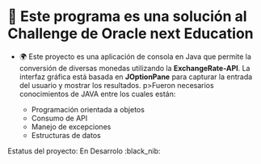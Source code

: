 # 💱 Este programa es una solución al Challenge de Oracle next Education 

- 🌍 Este proyecto es una aplicación de consola en Java que permite la conversión de diversas monedas utilizando la **ExchangeRate-API**. La interfaz gráfica está basada en **JOptionPane** para capturar la entrada del usuario y mostrar los resultados.
p>Fueron necesarios conocimientos de JAVA entre los cuales están: </p>

  - Programación orientada a objetos
  - Consumo de API
  - Manejo de excepciones
  - Estructuras de datos
 
<p>Estatus del proyecto: En Desarrolo :black_nib:</p>
